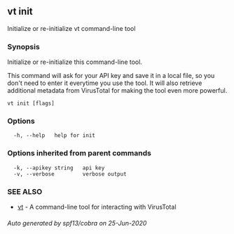 ## vt init

Initialize or re-initialize vt command-line tool

### Synopsis

Initialize or re-initialize this command-line tool.

This command will ask for your API key and save it in a local file, so you don't
need to enter it everytime you use the tool. It will also retrieve additional
metadata from VirusTotal for making the tool even more powerful.

```
vt init [flags]
```

### Options

```
  -h, --help   help for init
```

### Options inherited from parent commands

```
  -k, --apikey string   api key
  -v, --verbose         verbose output
```

### SEE ALSO

* [vt](vt.md)	 - A command-line tool for interacting with VirusTotal

###### Auto generated by spf13/cobra on 25-Jun-2020
